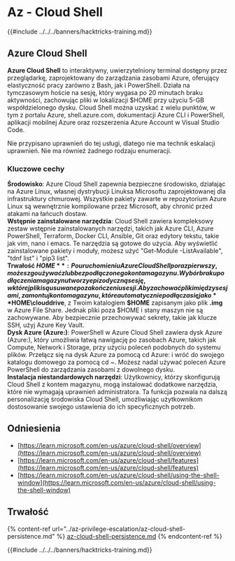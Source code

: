 # Az - Cloud Shell

{{#include ../../../banners/hacktricks-training.md}}

## Azure Cloud Shell

**Azure Cloud Shell** to interaktywny, uwierzytelniony terminal dostępny przez przeglądarkę, zaprojektowany do zarządzania zasobami Azure, oferujący elastyczność pracy zarówno z Bash, jak i PowerShell. Działa na tymczasowym hoście na sesję, który wygasa po 20 minutach braku aktywności, zachowując pliki w lokalizacji $HOME przy użyciu 5-GB współdzielonego dysku. Cloud Shell można uzyskać z wielu punktów, w tym z portalu Azure, shell.azure.com, dokumentacji Azure CLI i PowerShell, aplikacji mobilnej Azure oraz rozszerzenia Azure Account w Visual Studio Code.

Nie przypisano uprawnień do tej usługi, dlatego nie ma technik eskalacji uprawnień. Nie ma również żadnego rodzaju enumeracji.

### Kluczowe cechy

**Środowisko**: Azure Cloud Shell zapewnia bezpieczne środowisko, działając na Azure Linux, własnej dystrybucji Linuksa Microsoftu zaprojektowanej dla infrastruktury chmurowej. Wszystkie pakiety zawarte w repozytorium Azure Linux są wewnętrznie kompilowane przez Microsoft, aby chronić przed atakami na łańcuch dostaw.  
**Wstępnie zainstalowane narzędzia**: Cloud Shell zawiera kompleksowy zestaw wstępnie zainstalowanych narzędzi, takich jak Azure CLI, Azure PowerShell, Terraform, Docker CLI, Ansible, Git oraz edytory tekstu, takie jak vim, nano i emacs. Te narzędzia są gotowe do użycia. Aby wyświetlić zainstalowane pakiety i moduły, możesz użyć "Get-Module -ListAvailable", "tdnf list" i "pip3 list".  
**Trwałość $HOME**: Po uruchomieniu Azure Cloud Shell po raz pierwszy, możesz go używać z lub bez podłączonego konta magazynu. Wybór braku podłączenia magazynu tworzy epizodyczną sesję, w której pliki są usuwane po zakończeniu sesji. Aby zachować pliki między sesjami, zamontuj konto magazynu, które automatycznie podłącza się jako **$HOME\clouddrive**, z Twoim katalogiem **$HOME** zapisanym jako plik **.img** w Azure File Share. Jednak pliki poza $HOME i stany maszyn nie są zachowywane. Aby bezpiecznie przechowywać sekrety, takie jak klucze SSH, użyj Azure Key Vault.  
**Dysk Azure (Azure:)**: PowerShell w Azure Cloud Shell zawiera dysk Azure (Azure:), który umożliwia łatwą nawigację po zasobach Azure, takich jak Compute, Network i Storage, przy użyciu poleceń podobnych do systemu plików. Przełącz się na dysk Azure za pomocą cd Azure: i wróć do swojego katalogu domowego za pomocą cd ~. Możesz nadal używać poleceń Azure PowerShell do zarządzania zasobami z dowolnego dysku.  
**Instalacja niestandardowych narzędzi**: Użytkownicy, którzy skonfigurują Cloud Shell z kontem magazynu, mogą instalować dodatkowe narzędzia, które nie wymagają uprawnień administratora. Ta funkcja pozwala na dalszą personalizację środowiska Cloud Shell, umożliwiając użytkownikom dostosowanie swojego ustawienia do ich specyficznych potrzeb.

## Odniesienia

* [https://learn.microsoft.com/en-us/azure/cloud-shell/overview](https://learn.microsoft.com/en-us/azure/cloud-shell/overview)
* [https://learn.microsoft.com/en-us/azure/cloud-shell/features](https://learn.microsoft.com/en-us/azure/cloud-shell/features)
* [https://learn.microsoft.com/en-us/azure/cloud-shell/using-the-shell-window](https://learn.microsoft.com/en-us/azure/cloud-shell/using-the-shell-window)

## Trwałość

{% content-ref url="../az-privilege-escalation/az-cloud-shell-persistence.md" %}
[az-cloud-shell-persistence.md](../az-privilege-escalation/az-cloud-shell-persistence.md)
{% endcontent-ref %}

{{#include ../../../banners/hacktricks-training.md}}
